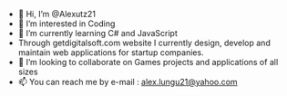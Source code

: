- 👋 Hi, I’m @Alexutz21
- 👀 I’m interested in Coding
- 🌱 I’m currently learning C# and JavaScript 
- Through getdigitalsoft.com website I currently design, develop and maintain web applications for startup companies.
- 💞️ I’m looking to collaborate on Games projects and applications of all sizes
- 📫 You can reach me by e-mail : alex.lungu21@yahoo.com

<!---
Alexutz21/Alexutz21 is a ✨ special ✨ repository because its `README.md` (this file) appears on your GitHub profile.
You can click the Preview link to take a look at your changes.
--->
